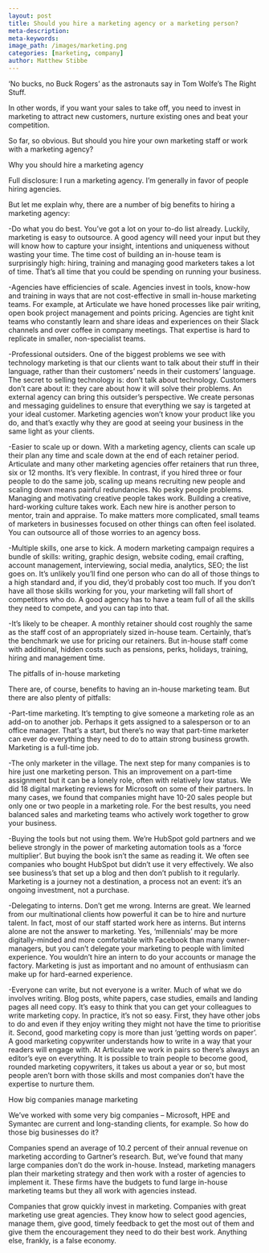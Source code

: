 ```yaml
---
layout: post
title: Should you hire a marketing agency or a marketing person?
meta-description:
meta-keywords:
image_path: /images/marketing.png
categories: [marketing, company]
author: Matthew Stibbe
---
```


‘No bucks, no Buck Rogers’ as the astronauts say in Tom Wolfe’s The Right Stuff.

In other words, if you want your sales to take off, you need to invest in marketing to attract new customers, nurture existing ones and beat your competition.

So far, so obvious. But should you hire your own marketing staff or work with a marketing agency?

Why you should hire a marketing agency

Full disclosure: I run a marketing agency. I’m generally in favor of people hiring agencies.

But let me explain why, there are a number of big benefits to hiring a marketing agency:

-Do what you do best. You’ve got a lot on your to-do list already. Luckily, marketing is easy to outsource. A good agency will need your input but they will know how to capture your insight, intentions and uniqueness without wasting your time. The time cost of building an in-house team is surprisingly high: hiring, training and managing good marketers takes a lot of time. That’s all time that you could be spending on running your business.

-Agencies have efficiencies of scale. Agencies invest in tools, know-how and training in ways that are not cost-effective in small in-house marketing teams. For example, at Articulate we have honed processes like pair writing, open book project management and points pricing. Agencies are tight knit teams who constantly learn and share ideas and experiences on their Slack channels and over coffee in company meetings. That expertise is hard to replicate in smaller, non-specialist teams.

-Professional outsiders. One of the biggest problems we see with technology marketing is that our clients want to talk about their stuff in their language, rather than their customers’ needs in their customers’ language. The secret to selling technology is: don’t talk about technology. Customers don’t care about it: they care about how it will solve their problems. An external agency can bring this outsider’s perspective. We create personas and messaging guidelines to ensure that everything we say is targeted at your ideal customer. Marketing agencies won’t know your product like you do, and that’s exactly why they are good at seeing your business in the same light as your clients.

-Easier to scale up or down. With a marketing agency, clients can scale up their plan any time and scale down at the end of each retainer period. Articulate and many other marketing agencies offer retainers that run three, six or 12 months. It’s very flexible. In contrast, if you hired three or four people to do the same job, scaling up means recruiting new people and scaling down means painful redundancies.
No pesky people problems. Managing and motivating creative people takes work. Building a creative, hard-working culture takes work. Each new hire is another person to mentor, train and appraise. To make matters more complicated, small teams of marketers in businesses focused on other things can often feel isolated. You can outsource all of those worries to an agency boss.

-Multiple skills, one arse to kick. A modern marketing campaign requires a bundle of skills: writing, graphic design, website coding, email crafting, account management, interviewing, social media, analytics, SEO; the list goes on. It’s unlikely you’ll find one person who can do all of those things to a high standard and, if you did, they’d probably cost too much. If you don’t have all those skills working for you, your marketing will fall short of competitors who do. A good agency has to have a team full of all the skills they need to compete, and you can tap into that.

-It’s likely to be cheaper. A monthly retainer should cost roughly the same as the staff cost of an appropriately sized in-house team. Certainly, that’s the benchmark we use for pricing our retainers. But in-house staff come with additional, hidden costs such as pensions, perks, holidays, training, hiring and management time.

The pitfalls of in-house marketing

There are, of course, benefits to having an in-house marketing team. But there are also plenty of pitfalls:

-Part-time marketing. It’s tempting to give someone a marketing role as an add-on to another job. Perhaps it gets assigned to a salesperson or to an office manager. That’s a start, but there’s no way that part-time marketer can ever do everything they need to do to attain strong business growth. Marketing is a full-time job.

-The only marketer in the village. The next step for many companies is to hire just one marketing person. This an improvement on a part-time assignment but it can be a lonely role, often with relatively low status. We did 18 digital marketing reviews for Microsoft on some of their partners. In many cases, we found that companies might have 10-20 sales people but only one or two people in a marketing role.  For the best results, you need balanced sales and marketing teams who actively work together to grow your business.

-Buying the tools but not using them. We’re HubSpot gold partners and we believe strongly in the power of marketing automation tools as a ‘force multiplier’. But buying the book isn’t the same as reading it. We often see companies who bought HubSpot but didn’t use it very effectively. We also see business’s that set up a blog and then don’t publish to it regularly. Marketing is a journey not a destination, a process not an event: it’s an ongoing investment, not a purchase.

-Delegating to interns. Don’t get me wrong. Interns are great. We learned from our multinational clients how powerful it can be to hire and nurture talent. In fact, most of our staff started work here as interns. But interns alone are not the answer to marketing. Yes, ‘millennials’ may be more digitally-minded and more comfortable with Facebook than many owner-managers, but you can’t delegate your marketing to people with limited experience. You wouldn’t hire an intern to do your accounts or manage the factory. Marketing is just as important and no amount of enthusiasm can make up for hard-earned experience.

-Everyone can write, but not everyone is a writer. Much of what we do involves writing.  Blog posts, white papers, case studies, emails and landing pages all need copy. It’s easy to think that you can get your colleagues to write marketing copy. In practice, it’s not so easy. First, they have other jobs to do and even if they enjoy writing they might not have the time to prioritise it. Second, good marketing copy is more than just ‘getting words on paper’. A good marketing copywriter understands how to write in a way that your readers will engage with. At Articulate we work in pairs so there’s always an editor’s eye on everything. It is possible to train people to become good, rounded marketing copywriters, it takes us about a year or so, but most people aren’t born with those skills and most companies don’t have the expertise to nurture them.

How big companies manage marketing

We’ve worked with some very big companies – Microsoft, HPE and Symantec are current and long-standing clients, for example. So how do those big businesses do it?

Companies spend an average of 10.2 percent of their annual revenue on marketing according to Gartner’s research. But, we’ve found that many large companies don’t do the work in-house. Instead, marketing managers plan their marketing strategy and then work with a roster of agencies to implement it. These firms have the budgets to fund large in-house marketing teams but they all work with agencies instead.

Companies that grow quickly invest in marketing. Companies with great marketing use great agencies. They know how to select good agencies, manage them, give good, timely feedback to get the most out of them and give them the encouragement they need to do their best work. Anything else, frankly, is a false economy.
